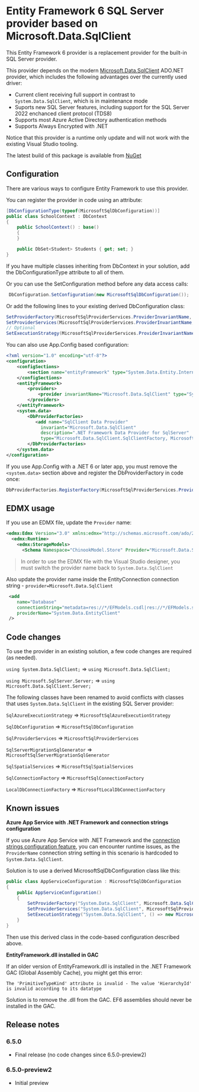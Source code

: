 # Entity Framework 6 SQL Server provider based on Microsoft.Data.SqlClient

This Entity Framework 6 provider is a replacement provider for the built-in SQL Server provider. 

This provider depends on the modern [Microsoft.Data.SqlClient](https://github.com/dotnet/SqlClient) ADO.NET provider, which includes the following advantages over the currently used driver:

- Current client receiving full support in contrast to `System.Data.SqlClient`, which is in maintenance mode
- Suports new SQL Server features, including support for the SQL Server 2022 enchanced client protocol (TDS8)
- Supports most Azure Active Directory authentication methods
- Supports Always Encrypted with .NET

Notice that this provider is a runtime only update and will not work with the existing Visual Studio tooling.

The latest build of this package is available from [NuGet](https://www.nuget.org/packages/Microsoft.EntityFramework.SqlServer)

## Configuration

There are various ways to configure Entity Framework to use this provider.

You can register the provider in code using an attribute:

````csharp
[DbConfigurationType(typeof(MicrosoftSqlDbConfiguration))]
public class SchoolContext : DbContext
{
    public SchoolContext() : base()
    {
    }

    public DbSet<Student> Students { get; set; }
}
````
If you have multiple classes inheriting from DbContext in your solution, add the DbConfigurationType attribute to all of them.

Or you can use the SetConfiguration method before any data access calls:
````csharp
 DbConfiguration.SetConfiguration(new MicrosoftSqlDbConfiguration());
````
Or add the following lines to your existing derived DbConfiguration class:
````csharp
SetProviderFactory(MicrosoftSqlProviderServices.ProviderInvariantName, Microsoft.Data.SqlClient.SqlClientFactory.Instance);
SetProviderServices(MicrosoftSqlProviderServices.ProviderInvariantName, MicrosoftSqlProviderServices.Instance);
// Optional
SetExecutionStrategy(MicrosoftSqlProviderServices.ProviderInvariantName, () => new MicrosoftSqlAzureExecutionStrategy());
````
You can also use App.Config based configuration:

````xml
<?xml version="1.0" encoding="utf-8"?>
<configuration>
    <configSections>
        <section name="entityFramework" type="System.Data.Entity.Internal.ConfigFile.EntityFrameworkSection, EntityFramework, Version=6.0.0.0, Culture=neutral, PublicKeyToken=b77a5c561934e089" requirePermission="false" />    
    </configSections>
    <entityFramework>
        <providers>		
            <provider invariantName="Microsoft.Data.SqlClient" type="System.Data.Entity.SqlServer.MicrosoftSqlProviderServices, Microsoft.EntityFramework.SqlServer" />
        </providers>
    </entityFramework>
    <system.data>
        <DbProviderFactories>
           <add name="SqlClient Data Provider"
             invariant="Microsoft.Data.SqlClient"
             description=".NET Framework Data Provider for SqlServer"
             type="Microsoft.Data.SqlClient.SqlClientFactory, Microsoft.Data.SqlClient" />
        </DbProviderFactories>
    </system.data>
</configuration>
````
If you use App.Config with a .NET 6 or later app, you must remove the `<system.data>` section above and register the DbProviderFactory in code once:

````csharp
DbProviderFactories.RegisterFactory(MicrosoftSqlProviderServices.ProviderInvariantName, Microsoft.Data.SqlClient.SqlClientFactory.Instance);
````

## EDMX usage

If you use an EDMX file, update the `Provider` name:

````xml
<edmx:Edmx Version="3.0" xmlns:edmx="http://schemas.microsoft.com/ado/2009/11/edmx">
  <edmx:Runtime>
    <edmx:StorageModels>
      <Schema Namespace="ChinookModel.Store" Provider="Microsoft.Data.SqlClient" >
````

> In order to use the EDMX file with the Visual Studio designer, you must switch the provider name back to `System.Data.SqlClient`

Also update the provider name inside the EntityConnection connection string - `provider=Microsoft.Data.SqlClient`

````xml
 <add 
    name="Database" 
    connectionString="metadata=res://*/EFModels.csdl|res://*/EFModels.ssdl|res://*/EFModels.msl;provider=Microsoft.Data.SqlClient;provider connection string=&quot;data source=server;initial catalog=mydb;integrated security=True;persist security info=True;" 
    providerName="System.Data.EntityClient" 
 />
````

## Code changes

To use the provider in an existing solution, a few code changes are required (as needed).

`using System.Data.SqlClient;` => `using Microsoft.Data.SqlClient;`

`using Microsoft.SqlServer.Server;` => `using Microsoft.Data.SqlClient.Server;`

The following classes have been renamed to avoid conflicts with classes that uses `System.Data.SqlClient` in the existing SQL Server provider:

`SqlAzureExecutionStrategy` => `MicrosoftSqlAzureExecutionStrategy`

`SqlDbConfiguration` => `MicrosoftSqlDbConfiguration`

`SqlProviderServices` => `MicrosoftSqlProviderServices`

`SqlServerMigrationSqlGenerator` => `MicrosoftSqlServerMigrationSqlGenerator`

`SqlSpatialServices` => `MicrosoftSqlSpatialServices`

`SqlConnectionFactory` => `MicrosoftSqlConnectionFactory`

`LocalDbConnectionFactory` => `MicrosoftLocalDbConnectionFactory`

## Known issues

**Azure App Service with .NET Framework and connection strings configuration**

If you use Azure App Service with .NET Framework and the [connection strings configuration feature](https://learn.microsoft.com/azure/app-service/configure-common?tabs=portal#configure-connection-strings), you can encounter runtime issues, as the `ProviderName` connection string setting in this scenario is hardcoded to `System.Data.SqlClient`.

Solution is to use a derived MicrosoftSqlDbConfiguration class like this:

```csharp
public class AppServiceConfiguration : MicrosoftSqlDbConfiguration
{
    public AppServiceConfiguration()
    {
        SetProviderFactory("System.Data.SqlClient", Microsoft.Data.SqlClient.SqlClientFactory.Instance);
        SetProviderServices("System.Data.SqlClient", MicrosoftSqlProviderServices.Instance);
        SetExecutionStrategy("System.Data.SqlClient", () => new MicrosoftSqlAzureExecutionStrategy());
    }
}
```

Then use this derived class in the code-based configuration described above.

**EntityFramework.dll installed in GAC**

If an older version of EntityFramework.dll is installed in the .NET Framework GAC (Global Assembly Cache), you might get this error:

`The 'PrimitiveTypeKind' attribute is invalid - The value 'HierarchyId' is invalid according to its datatype`

Solution is to remove the .dll from the GAC. EF6 assemblies should never be installed in the GAC.

## Release notes

### 6.5.0

- Final release (no code changes since 6.5.0-preview2)

### 6.5.0-preview2

- Initial preview
